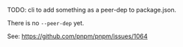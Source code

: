 TODO: cli to add something as a peer-dep to package.json.

There is no `--peer-dep` yet.

See: https://github.com/pnpm/pnpm/issues/1064
